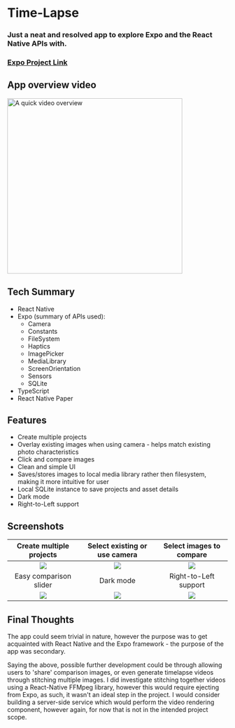 # Time-Lapse

### Just a neat and resolved app to explore Expo and the React Native APIs with.

### [Expo Project Link](https://expo.io/@marklewis01/time-lapse)

## App overview video

<a href="http://www.youtube.com/watch?v=egwMR__ZgnE" target=”_blank”>
  <img src="https://marklewis01.github.io/timelapse/youtube-thumb.png" alt="A quick video overview" height="400">
</a>

## Tech Summary

- React Native
- Expo (summary of APIs used):
  - Camera
  - Constants
  - FileSystem
  - Haptics
  - ImagePicker
  - MediaLibrary
  - ScreenOrientation
  - Sensors
  - SQLite
- TypeScript
- React Native Paper

## Features

- Create multiple projects
- Overlay existing images when using camera - helps match existing photo characteristics
- Click and compare images
- Clean and simple UI
- Saves/stores images to local media library rather then filesystem, making it more intuitive for user
- Local SQLite instance to save projects and asset details
- Dark mode
- Right-to-Left support

## Screenshots

|                            Create multiple projects                            |                          Select existing or use camera                          |                             Select images to compare                             |
| :----------------------------------------------------------------------------: | :-----------------------------------------------------------------------------: | :------------------------------------------------------------------------------: |
| <img src="https://marklewis01.github.io/timelapse/timelapse-interface-1.png"/> | <img src="https://marklewis01.github.io/timelapse/timelapse-interface-2.png" /> | <img src="https://marklewis01.github.io/timelapse/timelapse-interface-3.png"  /> |
|                             Easy comparison slider                             |                                    Dark mode                                    |                              Right-to-Left support                               |
|  <img src="https://marklewis01.github.io/timelapse/timelapse-compare.png" />   |   <img src="https://marklewis01.github.io/timelapse/timelapse-darkmode.png"/>   |     <img src="https://marklewis01.github.io/timelapse/timelapse-rtl.png" />      |

## Final Thoughts

The app could seem trivial in nature, however the purpose was to get acquainted with React Native and the Expo framework - the purpose of the app was secondary.

Saying the above, possible further development could be through allowing users to 'share' comparison images, or even generate timelapse videos through stitching multiple images. I did investigate stitching together videos using a React-Native FFMpeg library, however this would require ejecting from Expo, as such, it wasn't an ideal step in the project. I would consider building a server-side service which would perform the video rendering component, however again, for now that is not in the intended project scope.
